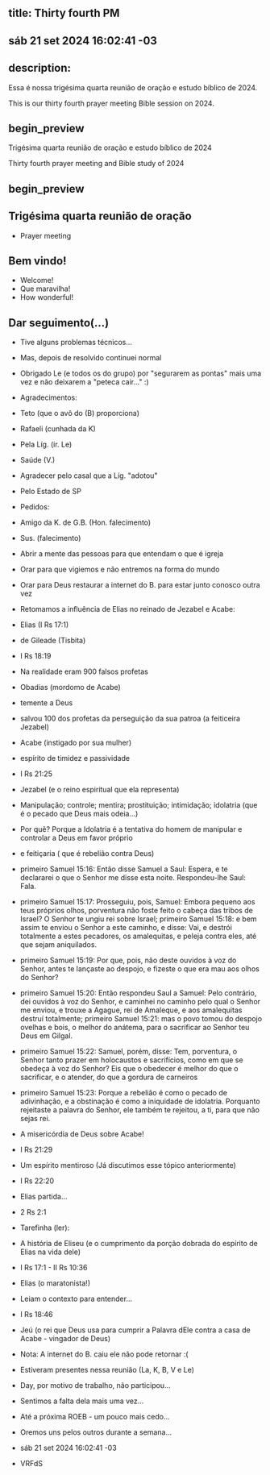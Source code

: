 ## title: Thirty fourth PM
## sáb 21 set 2024 16:02:41 -03

## description:

Essa é nossa trigésima quarta reunião de oração e estudo bíblico de 2024.

This is our thirty fourth prayer meeting Bible session on 2024.

## begin_preview

Trigésima quarta reunião de oração e estudo bíblico de 2024

Thirty fourth prayer meeting and Bible study of 2024

## begin_preview

## Trigésima quarta reunião de oração

- Prayer meeting

## Bem vindo!
- Welcome!
- Que maravilha!
- How wonderful!

## Dar seguimento(...)

- Tive alguns problemas técnicos...
- Mas, depois de resolvido continuei normal
- Obrigado Le (e todos os do grupo) por "segurarem as pontas" mais uma vez e não deixarem a "peteca cair..."  :)

- Agradecimentos:
- Teto (que o avô do (B) proporciona)
- Rafaeli (cunhada da K)
- Pela Líg. (ir. Le)
- Saúde (V.)
- Agradecer pelo casal que a Líg. "adotou"
- Pelo Estado de SP

- Pedidos: 
- Amigo da K. de G.B. (Hon. falecimento)
- Sus. (falecimento)
- Abrir a mente das pessoas para que entendam o que é igreja
- Orar para que vigiemos e não entremos na forma do mundo
- Orar para Deus restaurar a internet do B. para estar junto conosco
  outra vez
- Retomamos a influência de Elias no reinado de Jezabel e Acabe:

- Elias (I Rs 17:1)
- de Gileade (Tisbita)
-  I Rs 18:19
- Na realidade eram 900 falsos profetas

- Obadias (mordomo de Acabe)
- temente a Deus
- salvou 100 dos profetas da perseguição da sua patroa (a feiticeira Jezabel)
- Acabe (instigado por sua mulher)
- espírito de timidez e passividade
- I Rs 21:25
 
- Jezabel (e o reino espiritual que ela representa)
- Manipulação; controle; mentira; prostituição; intimidação; idolatria (que é o pecado que Deus mais odeia...)
- Por quê? Porque a Idolatria é a tentativa do homem de manipular e controlar a Deus em favor próprio
- e feitiçaria ( que é rebelião contra Deus)  
- primeiro Samuel 15:16: Então disse Samuel a Saul: Espera, e te declararei o que o Senhor me disse esta noite. Respondeu-lhe Saul: Fala.
- primeiro Samuel 15:17: Prosseguiu, pois, Samuel: Embora pequeno aos teus próprios olhos, porventura não foste feito o cabeça das tribos de Israel? O Senhor te ungiu rei sobre Israel;
primeiro Samuel 15:18: e bem assim te enviou o Senhor a este caminho, e disse: Vai, e destrói totalmente a estes pecadores, os amalequitas, e peleja contra eles, até que sejam aniquilados.
- primeiro Samuel 15:19: Por que, pois, não deste ouvidos à voz do Senhor, antes te lançaste ao despojo, e fizeste o que era mau aos olhos do Senhor?
- primeiro Samuel 15:20: Então respondeu Saul a Samuel: Pelo contrário, dei ouvidos à voz do Senhor, e caminhei no caminho pelo qual o Senhor me enviou, e trouxe a Agague, rei de Amaleque, e aos amalequitas destruí totalmente;
primeiro Samuel 15:21: mas o povo tomou do despojo ovelhas e bois, o melhor do anátema, para o sacrificar ao Senhor teu Deus em Gilgal.
- primeiro Samuel 15:22: Samuel, porém, disse: Tem, porventura, o Senhor tanto prazer em holocaustos e sacrifícios, como em que se obedeça à voz do Senhor? Eis que o obedecer é melhor do que o sacrificar, e o atender, do que a gordura de carneiros
- primeiro Samuel 15:23: Porque a rebelião é como o pecado de adivinhação, e a obstinação é como a iniquidade de idolatria. Porquanto rejeitaste a palavra do Senhor, ele também te rejeitou, a ti, para que não sejas rei.


- A misericórdia de Deus sobre Acabe!
- I Rs 21:29

- Um espírito mentiroso (Já discutimos esse tópico anteriormente)
- I Rs 22:20

- Elias partida...
- 2 Rs 2:1

- Tarefinha (ler):
- A história de Eliseu (e o cumprimento da porção dobrada do espírito de Elias na vida dele)
- I Rs 17:1 - II Rs 10:36

- Elias (o maratonista!)
- Leiam o contexto para entender...
- I Rs 18:46

- Jeú (o rei que Deus usa para cumprir a Palavra dEle contra a casa de Acabe - vingador de Deus)


- Nota: A internet do B. caiu ele não pode retornar  :(

- Estiveram presentes nessa reunião (La, K, B, V e Le)
- Day, por motivo de trabalho, não participou...
- Sentimos a falta dela mais uma vez...

- Até a próxima ROEB - um pouco mais cedo...
- Oremos uns pelos outros durante a semana...

- sáb 21 set 2024 16:02:41 -03
- VRFdS
 
